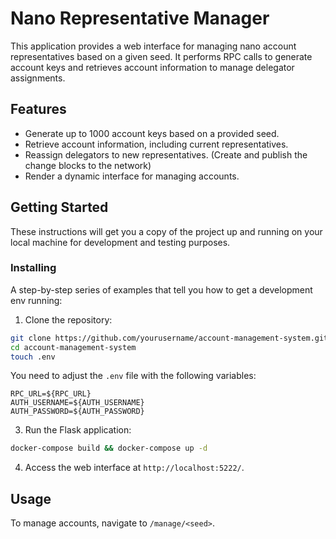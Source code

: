 # Nano Representative Manager

This application provides a web interface for managing nano account representatives based on a given seed. 
It performs RPC calls to generate account keys and retrieves account information to manage delegator assignments.

## Features

- Generate up to 1000 account keys based on a provided seed.
- Retrieve account information, including current representatives.
- Reassign delegators to new representatives. (Create and publish the change blocks to the network)
- Render a dynamic interface for managing accounts.

## Getting Started

These instructions will get you a copy of the project up and running on your local machine for development and testing purposes.


### Installing

A step-by-step series of examples that tell you how to get a development env running:

1. Clone the repository:

```bash
git clone https://github.com/yourusername/account-management-system.git
cd account-management-system
touch .env
```

You need to adjust the `.env` file with the following variables:

```
RPC_URL=${RPC_URL}
AUTH_USERNAME=${AUTH_USERNAME}
AUTH_PASSWORD=${AUTH_PASSWORD}
```


3. Run the Flask application:

```bash
docker-compose build && docker-compose up -d
```

4. Access the web interface at `http://localhost:5222/`.

## Usage

To manage accounts, navigate to `/manage/<seed>`.



